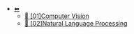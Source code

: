* [⬅︎](/)
  * [📁 [01]Computer Vision](/wiki/[03]人工智慧/[01]Computer%20Vision/)
  * [📁 [02]Natural Language Processing](/wiki/[03]人工智慧/[02]Natural%20Language%20Processing/)
